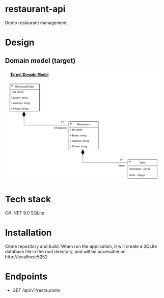 # restaurant-api
Demo restaurant management.

# Design
## Domain model (target)
![Alt text](images/DomainModel.jpg)

# Tech stack
C# .NET 9.0
SQLite

# Installation
Clone repository and build. When run the application, it will create a SQLite database file in the root directory,
and will be accessible on http://localhost:5252

# Endpoints
- GET /api/v1/restaurants
